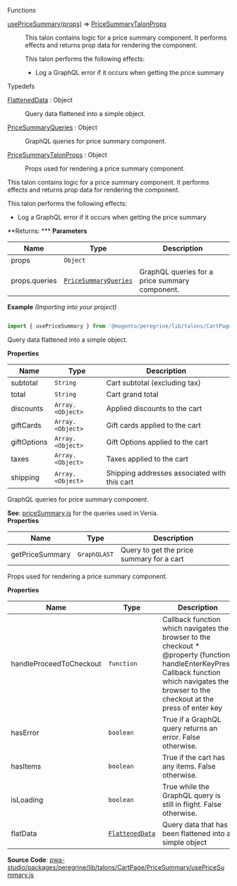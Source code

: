 Functions

<dl>
<dt><a href="#usePriceSummary">usePriceSummary(props)</a> ⇒ <inlineCode><a href="#PriceSummaryTalonProps">PriceSummaryTalonProps</a></inlineCode></dt>
<dd>

This talon contains logic for a price summary component.
It performs effects and returns prop data for rendering the component.

This talon performs the following effects:

- Log a GraphQL error if it occurs when getting the price summary

</dd>
</dl>

Typedefs

<dl>
<dt><a href="#FlattenedData">FlattenedData</a> : <inlineCode>Object</inlineCode></dt>
<dd>

Query data flattened into a simple object.

</dd>
<dt><a href="#PriceSummaryQueries">PriceSummaryQueries</a> : <inlineCode>Object</inlineCode></dt>
<dd>

GraphQL queries for price summary component.

</dd>
<dt><a href="#PriceSummaryTalonProps">PriceSummaryTalonProps</a> : <inlineCode>Object</inlineCode></dt>
<dd>

Props used for rendering a price summary component.

</dd>
</dl>

This talon contains logic for a price summary component.
It performs effects and returns prop data for rendering the component.

This talon performs the following effects:

- Log a GraphQL error if it occurs when getting the price summary

**Returns: ***
**Parameters**

| Name | Type | Description |
| --- | --- | --- |
| props | `Object` |  |
| props.queries | [`PriceSummaryQueries`](#PriceSummaryQueries) | GraphQL queries for a price summary component. |

**Example** *(Importing into your project)*  

```js

import { usePriceSummary } from '@magento/peregrine/lib/talons/CartPage/PriceSummary/usePriceSummary';
```

Query data flattened into a simple object.

**Properties**

| Name | Type | Description |
| --- | --- | --- |
| subtotal | `String` | Cart subtotal (excluding tax) |
| total | `String` | Cart grand total |
| discounts | `Array.<Object>` | Applied discounts to the cart |
| giftCards | `Array.<Object>` | Gift cards applied to the cart |
| giftOptions | `Array.<Object>` | Gift Options applied to the cart |
| taxes | `Array.<Object>` | Taxes applied to the cart |
| shipping | `Array.<Object>` | Shipping addresses associated with this cart |

GraphQL queries for price summary component.

**See**: [priceSummary.js](https://github.com/magento/pwa-studio/blob/develop/packages/venia-ui/lib/components/CartPage/PriceSummary/priceSummary.js)
for the queries used in Venia.  
**Properties**

| Name | Type | Description |
| --- | --- | --- |
| getPriceSummary | `GraphQLAST` | Query to get the price summary for a cart |

Props used for rendering a price summary component.

**Properties**

| Name | Type | Description |
| --- | --- | --- |
| handleProceedToCheckout | `function` | Callback function which navigates the browser to the checkout * @property {function} handleEnterKeyPress Callback function which navigates the browser to the checkout at the press of enter key |
| hasError | `boolean` | True if a GraphQL query returns an error. False otherwise. |
| hasItems | `boolean` | True if the cart has any items. False otherwise. |
| isLoading | `boolean` | True while the GraphQL query is still in flight. False otherwise. |
| flatData | [`FlattenedData`](#FlattenedData) | Query data that has been flattened into a simple object |

**Source Code**: [pwa-studio/packages/peregrine/lib/talons/CartPage/PriceSummary/usePriceSummary.js](https://github.com/magento/pwa-studio/blob/develop/packages/peregrine/lib/talons/CartPage/PriceSummary/usePriceSummary.js)
